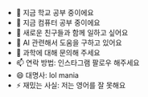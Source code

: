 - 🔭 지금 학교 공부 중이에요<br>
- 🌱 지금 컴퓨터 공부 중이에요<br>
- 👯 새로운 친구들과 함께 일하고 싶어요<br>
- 🤔 AI 관련해서 도움을 구하고 있어요<br>
- 💬 과학에 대해 문의해 주세요<br>
- 📫 연락 방법: 인스타그램 팔로우 해주세요<br>
- 😄 대명사: lol mania<br>
- ⚡ 재밌는 사실: 저는 영어를 잘 못해요<br>

<!--
**hongjaehwa/hongjaehwa** is a ✨ _special_ ✨ repository because its `README.md` (this file) appears on your GitHub profile.

Here are some ideas to get you started:

- 🔭 I’m currently working on school
- 🌱 I’m currently learning computer
- 👯 I’m looking to collaborate new friends
- 🤔 I’m looking for help with AI
- 💬 Ask me about science
- 📫 How to reach me: instargram follow
- 😄 Pronouns: lol mania
- ⚡ Fun fact: I am not good at English
-->
